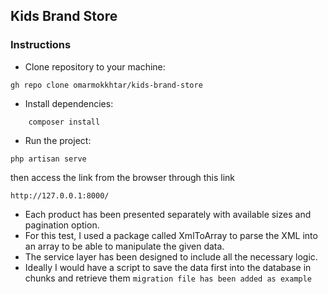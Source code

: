 ## Kids Brand Store

### Instructions 
* Clone repository to your machine:
```
gh repo clone omarmokkhtar/kids-brand-store
```
* Install dependencies:
```
    composer install
```

* Run the project:
```
php artisan serve
```
then access the link from the browser through this link
```
http://127.0.0.1:8000/
```

- Each product has been presented separately with available sizes and pagination option.
- For this test, I used a package called XmlToArray to parse the XML into an array to be able to manipulate the given data.
- The service layer has been designed to include all the necessary logic.
- Ideally I would have a script to save the data first into the database in chunks and retrieve them `migration file has been added as example`

